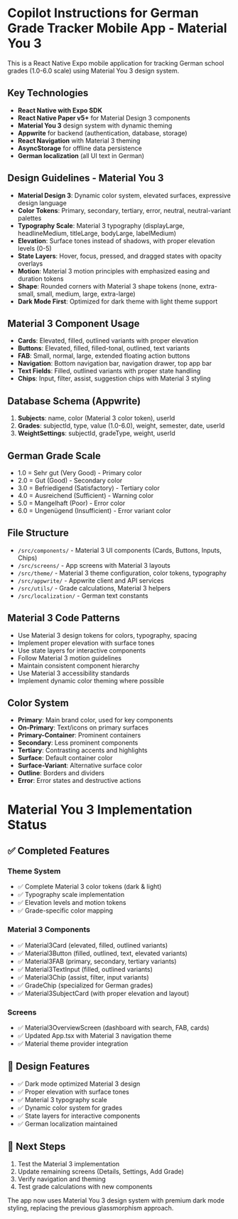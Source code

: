# Copilot Instructions for German Grade Tracker Mobile App - Material You 3

This is a React Native Expo mobile application for tracking German school grades (1.0-6.0 scale) using Material You 3 design system.

## Key Technologies
- **React Native with Expo SDK**
- **React Native Paper v5+** for Material Design 3 components
- **Material You 3** design system with dynamic theming
- **Appwrite** for backend (authentication, database, storage)
- **React Navigation** with Material 3 theming
- **AsyncStorage** for offline data persistence
- **German localization** (all UI text in German)

## Design Guidelines - Material You 3
- **Material Design 3**: Dynamic color system, elevated surfaces, expressive design language
- **Color Tokens**: Primary, secondary, tertiary, error, neutral, neutral-variant palettes
- **Typography Scale**: Material 3 typography (displayLarge, headlineMedium, titleLarge, bodyLarge, labelMedium)
- **Elevation**: Surface tones instead of shadows, with proper elevation levels (0-5)
- **State Layers**: Hover, focus, pressed, and dragged states with opacity overlays
- **Motion**: Material 3 motion principles with emphasized easing and duration tokens
- **Shape**: Rounded corners with Material 3 shape tokens (none, extra-small, small, medium, large, extra-large)
- **Dark Mode First**: Optimized for dark theme with light theme support

## Material 3 Component Usage
- **Cards**: Elevated, filled, outlined variants with proper elevation
- **Buttons**: Elevated, filled, filled-tonal, outlined, text variants
- **FAB**: Small, normal, large, extended floating action buttons
- **Navigation**: Bottom navigation bar, navigation drawer, top app bar
- **Text Fields**: Filled, outlined variants with proper state handling
- **Chips**: Input, filter, assist, suggestion chips with Material 3 styling

## Database Schema (Appwrite)
1. **Subjects**: name, color (Material 3 color token), userId
2. **Grades**: subjectId, type, value (1.0-6.0), weight, semester, date, userId
3. **WeightSettings**: subjectId, gradeType, weight, userId

## German Grade Scale
- 1.0 = Sehr gut (Very Good) - Primary color
- 2.0 = Gut (Good) - Secondary color
- 3.0 = Befriedigend (Satisfactory) - Tertiary color
- 4.0 = Ausreichend (Sufficient) - Warning color
- 5.0 = Mangelhaft (Poor) - Error color
- 6.0 = Ungenügend (Insufficient) - Error variant color

## File Structure
- `/src/components/` - Material 3 UI components (Cards, Buttons, Inputs, Chips)
- `/src/screens/` - App screens with Material 3 layouts
- `/src/theme/` - Material 3 theme configuration, color tokens, typography
- `/src/appwrite/` - Appwrite client and API services
- `/src/utils/` - Grade calculations, Material 3 helpers
- `/src/localization/` - German text constants

## Material 3 Code Patterns
- Use Material 3 design tokens for colors, typography, spacing
- Implement proper elevation with surface tones
- Use state layers for interactive components
- Follow Material 3 motion guidelines
- Maintain consistent component hierarchy
- Use Material 3 accessibility standards
- Implement dynamic color theming where possible

## Color System
- **Primary**: Main brand color, used for key components
- **On-Primary**: Text/icons on primary surfaces
- **Primary-Container**: Prominent containers
- **Secondary**: Less prominent components
- **Tertiary**: Contrasting accents and highlights
- **Surface**: Default container color
- **Surface-Variant**: Alternative surface color
- **Outline**: Borders and dividers
- **Error**: Error states and destructive actions

# Material You 3 Implementation Status

## ✅ Completed Features

### Theme System
- ✅ Complete Material 3 color tokens (dark & light)
- ✅ Typography scale implementation
- ✅ Elevation levels and motion tokens
- ✅ Grade-specific color mapping

### Material 3 Components
- ✅ Material3Card (elevated, filled, outlined variants)
- ✅ Material3Button (filled, outlined, text, elevated variants)
- ✅ Material3FAB (primary, secondary, tertiary variants)
- ✅ Material3TextInput (filled, outlined variants)
- ✅ Material3Chip (assist, filter, input variants)
- ✅ GradeChip (specialized for German grades)
- ✅ Material3SubjectCard (with proper elevation and layout)

### Screens
- ✅ Material3OverviewScreen (dashboard with search, FAB, cards)
- ✅ Updated App.tsx with Material 3 navigation theme
- ✅ Material theme provider integration

## 🎨 Design Features
- ✅ Dark mode optimized Material 3 design
- ✅ Proper elevation with surface tones
- ✅ Material 3 typography scale
- ✅ Dynamic color system for grades
- ✅ State layers for interactive components
- ✅ German localization maintained

## 🔄 Next Steps
1. Test the Material 3 implementation
2. Update remaining screens (Details, Settings, Add Grade)
3. Verify navigation and theming
4. Test grade calculations with new components

The app now uses Material You 3 design system with premium dark mode styling, replacing the previous glassmorphism approach.